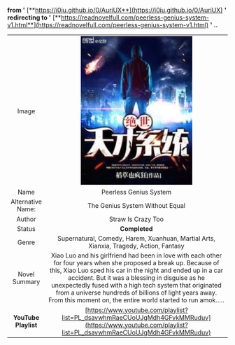 <meta charset="UTF-8">

<meta name="viewport" content="width=device-width, initial-scale=1.0">

<meta http-equiv="refresh" content="5;url=https://readnovelfull.com/peerless-genius-system-v1.html">

**from '** [**https://i0iu.github.io/0/AuriUX**](https://i0iu.github.io/0/AuriUX) **' redirecting to '** [**https://readnovelfull.com/peerless-genius-system-v1.html**](https://readnovelfull.com/peerless-genius-system-v1.html) **' ..**


|||
| :---: | :---: |
| Image | <img src="cover.jpg" width=255px> |
| Name | Peerless Genius System |
| Alternative Name: | The Genius System Without Equal |
| Author | Straw Is Crazy Too |
| Status | **Completed** |
| Genre | Supernatural, Comedy, Harem, Xuanhuan, Martial Arts, Xianxia, Tragedy, Action, Fantasy |
| Novel Summary | Xiao Luo and his girlfriend had been in love with each other for four years when she proposed a break up. Because of this, Xiao Luo sped his car in the night and ended up in a car accident. But it was a blessing in disguise as he unexpectedly fused with a high tech system that originated from a universe hundreds of billions of light years away. From this moment on, the entire world started to run amok….. |
| **YouTube Playlist** | [https://www.youtube.com/playlist?list=PL_dsavwhmRaeCUoUJgMdh4GFvkMMRuduv](https://www.youtube.com/playlist?list=PL_dsavwhmRaeCUoUJgMdh4GFvkMMRuduv) |
